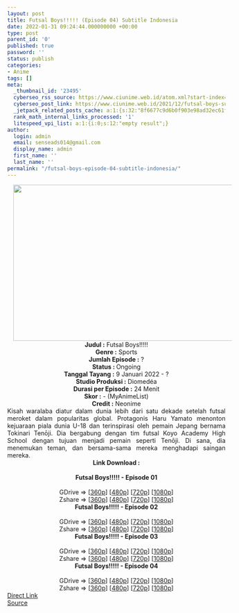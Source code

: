 ```yaml
---
layout: post
title: Futsal Boys!!!!! (Episode 04) Subtitle Indonesia
date: 2022-01-31 09:24:44.000000000 +00:00
type: post
parent_id: '0'
published: true
password: ''
status: publish
categories:
- Anime
tags: []
meta:
  _thumbnail_id: '23495'
  cyberseo_rss_source: https://www.ciunime.web.id/atom.xml?start-index=1
  cyberseo_post_link: https://www.ciunime.web.id/2021/12/futsal-boys-subtitle-indonesia.html
  _jetpack_related_posts_cache: a:1:{s:32:"8f6677c9d6b0f903e98ad32ec61f8deb";a:2:{s:7:"expires";i:1657960461;s:7:"payload";a:3:{i:0;a:1:{s:2:"id";i:25170;}i:1;a:1:{s:2:"id";i:25511;}i:2;a:1:{s:2:"id";i:25159;}}}}
  rank_math_internal_links_processed: '1'
  litespeed_vpi_list: a:1:{i:0;s:12:"empty result";}
author:
  login: admin
  email: senseads014@gmail.com
  display_name: admin
  first_name: ''
  last_name: ''
permalink: "/futsal-boys-episode-04-subtitle-indonesia/"
---
```

<div class="separator" style="clear: both; text-align: center;"><a href="https://blogger.googleusercontent.com/img/a/AVvXsEhkeDd-PlbXfqb7UHXSOAShp6qnd-86IImAvIFqmSahfR2dxGoGpPaMr0U43SUY6IlRW_htVjABLCbIM6bSD7EnmJfbjkhyRZUd8TzB3ns9ncwBxOM1vAH0FzquM5DjQ477ZUxk6wGtGEvchUVPe_mi916vrdegzS2iSVfcjl__sCYHwXluoq4OPHW3=s1280" style="margin-left: 1em; margin-right: 1em;"><img border="0" data-original-height="720" data-original-width="1280" height="360" src="{{ site.baseurl }}/assets/2022/01/AVvXsEhkeDd-PlbXfqb7UHXSOAShp6qnd-86IImAvIFqmSahfR2dxGoGpPaMr0U43SUY6IlRW_htVjABLCbIM6bSD7EnmJfbjkhyRZUd8TzB3ns9ncwBxOM1vAH0FzquM5DjQ477ZUxk6wGtGEvchUVPe_mi916vrdegzS2iSVfcjl__sCYHwXluoq4OPHW3=w640-h360" width="640" /></a></div>
<div class="separator" style="clear: both; text-align: center;"></div>
<div style="text-align: center;"><b>Judul</b><b><b> </b>:</b> Futsal Boys!!!!!</div>
<div style="text-align: center;"><b><b>Genre :</b></b> Sports</div>
<div style="text-align: center;"><b>Jumlah Episode :</b> ?<br /><b>Status :&nbsp;</b>Ongoing<br /><b>Tanggal Tayang :</b> 9 Januari 2022 - ?<br /><b>Studio Produksi :</b>&nbsp;Diomedéa<br /><b>Durasi per Episode :</b> 24 Menit</div>
<div style="text-align: center;"><b>Skor :</b> - (MyAnimeList)</div>
<div style="text-align: center;"><b>Credit :</b>&nbsp;Neonime</div>
<div style="text-align: center;"></div>
<div style="text-align: justify;">Kisah waralaba diatur dalam dunia lebih dari satu dekade setelah futsal meroket dalam popularitas global. Protagonis Haru Yamato menonton kejuaraan piala dunia U-18 dan terinspirasi oleh pemain Jepang bernama Tokinari Tenōji. Dia bergabung dengan tim futsal Koyo Academy High School dengan tujuan menjadi pemain seperti Tenōji. Di sana, dia menemukan teman, dan bersama-sama mereka menghadapi saingan mereka.</div>
<div style="text-align: justify;"></div>
<div style="text-align: justify;"></div>
<div style="text-align: center;">
<div style="text-align: center;">
<div style="text-align: left;">
<div style="text-align: center;"><b>Link Download :</b></div>
<div style="text-align: center;"><b><br /></b></div>
<div style="text-align: center;"><span style="text-align: left;"><b>Futsal Boys!!!!!&nbsp;</b></span><b>- Episode 01</b></div>
<div style="text-align: center;"><b><br /></b></div>
<div style="text-align: center;">GDrive =&gt; [<a href="https://www.mp4upload.com/wzgpiqexdaug" target="_blank" rel="noopener">360p</a>] [<a href="https://acefile.co/f/64849012/neonime_futsalboys_01-480p-zip" target="_blank" rel="noopener">480p</a>] [<a href="https://acefile.co/f/64849230/neonime_futsalboys_01-720p-zip" target="_blank" rel="noopener">720p</a>] [<a href="https://acefile.co/f/64849648/neonime_futsalboys_01-1080p-zip" target="_blank" rel="noopener">1080p</a>]</div>
<div style="text-align: center;">Zshare =&gt; [<a href="https://www114.zippyshare.com/v/S7ABPErd/file.html" target="_blank" rel="noopener">360p</a>] [<a href="https://www106.zippyshare.com/v/YvtATPzm/file.html" target="_blank" rel="noopener">480p</a>] [<a href="https://www72.zippyshare.com/v/1zCgtdCZ/file.html" target="_blank" rel="noopener">720p</a>] [<a href="https://www14.zippyshare.com/v/IvfeKKCn/file.html" target="_blank" rel="noopener">1080p</a>]</div>
<div style="text-align: center;"></div>
<div style="text-align: center;">
<div><span style="text-align: left;"><b>Futsal Boys!!!!!&nbsp;</b></span><b>- Episode 02</b></div>
<div><b><br /></b></div>
<div>GDrive =&gt; [<a href="https://www.mp4upload.com/bbcsgsf4rdhb" target="_blank" rel="noopener">360p</a>] [<a href="https://acefile.co/f/65478957/neonime_futsalboys_02-480p-zip" target="_blank" rel="noopener">480p</a>] [<a href="https://acefile.co/f/65479220/neonime_futsalboys_02-720p-zip" target="_blank" rel="noopener">720p</a>] [<a href="https://acefile.co/f/65479612/neonime_futsalboys_02-1080p-zip" target="_blank" rel="noopener">1080p</a>]</div>
<div>Zshare =&gt; [<a href="https://www55.zippyshare.com/v/9pmipwfH/file.html" target="_blank" rel="noopener">360p</a>] [<a href="https://www72.zippyshare.com/v/PzULZKPG/file.html" target="_blank" rel="noopener">480p</a>] [<a href="https://www50.zippyshare.com/v/1JJQ1QEw/file.html" target="_blank" rel="noopener">720p</a>] [<a href="https://www103.zippyshare.com/v/7gkUxsTx/file.html" target="_blank" rel="noopener">1080p</a>]</div>
<div></div>
<div>
<div><span style="text-align: left;"><b>Futsal Boys!!!!!&nbsp;</b></span><b>- Episode 03</b></div>
<div><b><br /></b></div>
<div>GDrive =&gt; [<a href="https://www.mp4upload.com/2jts55gwvu07" target="_blank" rel="noopener">360p</a>] [<a href="https://acefile.co/f/66097498/neonime_futsalboys_03-480p-zip" target="_blank" rel="noopener">480p</a>] [<a href="https://acefile.co/f/66097815/neonime_futsalboys_03-720p-zip" target="_blank" rel="noopener">720p</a>] [<a href="https://acefile.co/f/66098410/neonime_futsalboys_03-1080p-zip" target="_blank" rel="noopener">1080p</a>]</div>
<div>Zshare =&gt; [<a href="https://www13.zippyshare.com/v/RzstDVcE/file.html" target="_blank" rel="noopener">360p</a>] [<a href="https://www95.zippyshare.com/v/Ry46gEaF/file.html" target="_blank" rel="noopener">480p</a>] [<a href="https://www15.zippyshare.com/v/XExjgMUa/file.html" target="_blank" rel="noopener">720p</a>] [<a href="https://www43.zippyshare.com/v/hWDWKFKm/file.html" target="_blank" rel="noopener">1080p</a>]</div>
</div>
<div></div>
<div>
<div><span style="text-align: left;"><b>Futsal Boys!!!!!&nbsp;</b></span><b>- Episode 04</b></div>
<div><b><br /></b></div>
<div>GDrive =&gt; [<a href="https://acefile.co/f/66701736/fbys-4-360p-samehadaku-care-mp4" target="_blank" rel="noopener">360p</a>] [<a href="https://acefile.co/f/66701740/fbys-4-480p-samehadaku-care-mp4" target="_blank" rel="noopener">480p</a>] [<a href="https://acefile.co/f/66701750/fbys-4-mp4hd-samehadaku-care-mp4" target="_blank" rel="noopener">720p</a>] [<a href="https://acefile.co/f/66702625/fbys-4-fullhd-samehadaku-care-mp4" target="_blank" rel="noopener">1080p</a>]</div>
<div>Zshare =&gt; [<a href="https://www21.zippyshare.com/v/eUrmKZiV/file.html" target="_blank" rel="noopener">360p</a>] [<a href="https://www21.zippyshare.com/v/FwExMZPf/file.html" target="_blank" rel="noopener">480p</a>] [<a href="https://www21.zippyshare.com/v/OM9Ad5Tb/file.html" target="_blank" rel="noopener">720p</a>] [<a href="https://www119.zippyshare.com/v/UCzUKohy/file.html" target="_blank" rel="noopener">1080p</a>]</div>
</div>
</div>
</div>
</div>
</div>
<link rel="stylesheet" href="https://cdnjs.cloudflare.com/ajax/libs/font-awesome/4.7.0/css/font-awesome.min.css" />
<div class="divbtn"> <a href="https://handymansurrender.com/fihup8buzv?key=94550f7ce39444073321dde3b8782f97" class="btn"><i class="fa fa-download"></i> Direct Link</a> <br /><a href="https://www.ciunime.web.id/2021/12/futsal-boys-subtitle-indonesia.html">Source</a> </div>
